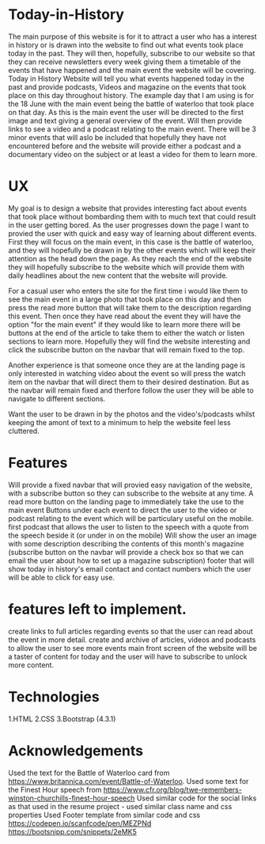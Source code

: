 # Today-in-History

The main purpose of this website is for it to attract a user who has a interest in history or is drawn into the website to find out what events took place today in the past. They will then, hopefully, subscribe to our website so that they can receive newsletters every week giving them a timetable of the events that have happened and the main event the website will be covering.
Today in History Website will tell you what events happened today in the past and provide podcasts, Videos and magazine on the events that took place on this day throughout history. The example day that I am using is for the 18 June with the main event being the battle of waterloo that took place on that day. As this is the main event the user will be directed to the first image and text giving a general overview of the event. Will then provide links to see a video and a podcast relating to the main event.
There will be 3 minor events that will aslo be included that hopefully they have not encountered before and the website will provide either a podcast and a documentary video on the subject or at least a video for them to learn more. 

# UX

My goal is to design a website that provides interesting fact about events that took place without bombarding them with to much text that could result in the user getting bored.
As the user progresses down the page I want to provied the user with quick and easy way of learning about different events. First they will focus on the main event, in this case is the battle of waterloo,
and they will hopefully be drawn in by the other events which will keep their attention as the head down the page. As they reach the end of the website they will hopefully subscribe to the 
website which will provide them with daily headlines about the new content that the website will provide.

For a casual user who enters the site for the first time i would like them to see the main event in a large photo that took place on this day and then press the read more button that will take them to the description regarding this event.
Then once they have read about the event they will have the option "for the main event" if they would like to learn more there will be buttons at the end of the article to take them to either the watch or listen sections to learn more. Hopefully they will find
the website interesting and click the subscribe button on the navbar that will remain fixed to the top.

Another experience is that someone once they are at the landing page is only interested in watching video about the event so will press the watch item on the navbar that will direct them to their desired destination.
But as the navbar will remain fixed and therfore follow the user they will be able to navigate to different sections.

Want the user to be drawn in by the photos and the video's/podcasts whilst keeping the amont of text to a minimum to help the website feel less cluttered.

# Features

Will provide a fixed navbar that will provied easy navigation of the website, with a subscribe button so they can subscribe to the website at any time.
A read more button on the landing page to immediately take the use to the main event 
Buttons under each event to direct the user to the video or podcast relating to the event which will be particulary useful on the mobile.
first podcast that allows the user to listen to the speech with a quote from the speech beside it (or under in on the mobile)
Will show the user an image with some description describing the contents of this month's magazine (subscribe button on the navbar will provide a check box so that we can email the user about how to set up a magazine subscription)
footer that will show today in history's email contact and contact numbers which the user will be able to click for easy use.

# features left to implement.
create links to full articles regarding events so that the user can read about the event in more detail.
create and archive of articles, videos and podcasts to allow the user to see more events
main front screen of the website will be a taster of content for today and the user will have to subscribe to unlock more content.

# Technologies

1.HTML
2.CSS
3.Bootstrap (4.3.1)


# Acknowledgements

Used the text for the Battle of Waterloo card from https://www.britannica.com/event/Battle-of-Waterloo.
Used some text for the Finest Hour speech from https://www.cfr.org/blog/twe-remembers-winston-churchills-finest-hour-speech
Used similar code for the social links as that used in the resume project - used similar class name and css properties
Used Footer template from similar code and css https://codepen.io/scanfcode/pen/MEZPNd https://bootsnipp.com/snippets/2eMK5
